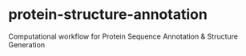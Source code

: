 # protein-structure-annotation
Computational workflow for Protein Sequence Annotation &amp; Structure Generation
